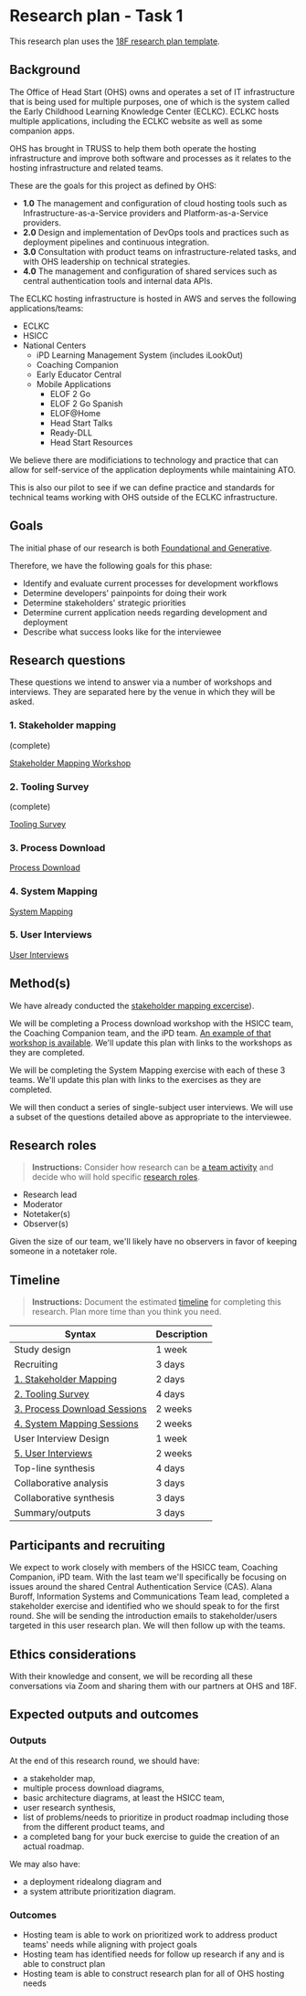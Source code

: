 # Research plan - Task 1

This research plan uses the [18F research plan template](https://github.com/18F/ux-guide/blob/master/_pages/resources/research-plan.md).

## Background

The Office of Head Start (OHS) owns and operates a set of IT infrastructure that is being used for multiple purposes, one of which is the system called the Early Childhood Learning Knowledge Center (ECLKC). ECLKC hosts multiple applications, including the ECLKC website as well as some companion apps.

OHS has brought in TRUSS to help them both operate the hosting infrastructure and improve both software and processes as it relates to the hosting infrastructure and related teams.

These are the goals for this project as defined by OHS:

- **1.0**	The management and configuration of cloud hosting tools such as Infrastructure-as-a-Service providers and Platform-as-a-Service providers.
- **2.0**	Design and implementation of DevOps tools and practices such as deployment pipelines and continuous integration.
- **3.0**	Consultation with product teams on infrastructure-related tasks, and with OHS leadership on technical strategies.
- **4.0**	The management and configuration of shared services such as central authentication tools and internal data APIs.

The ECLKC hosting infrastructure is hosted in AWS and serves the following applications/teams:

- ECLKC
- HSICC
- National Centers
  - iPD Learning Management System (includes iLookOut)
  - Coaching Companion
  - Early Educator Central
  - Mobile Applications
    - ELOF 2 Go
    - ELOF 2 Go Spanish
    - ELOF@Home
    - Head Start Talks
    - Ready-DLL
    - Head Start Resources

We believe there are modificiations to technology and practice that can allow for self-service of the application deployments while maintaining ATO.

This is also our pilot to see if we can define practice and standards for technical teams working with OHS outside of the ECLKC infrastructure.

## Goals

The initial phase of our research is both [Foundational and Generative](https://ux-guide.18f.gov/research/clarify-the-basics/#research-types).

Therefore, we have the following goals for this phase:

- Identify and evaluate current processes for development workflows
- Determine developers' painpoints for doing their work
- Determine stakeholders' strategic priorities
- Determine current application needs regarding development and deployment
- Describe what success looks like for the interviewee

## Research questions

These questions we intend to answer via a number of workshops and interviews. They are separated here by the venue in which they will be asked.

### 1. Stakeholder mapping

(complete)

[Stakeholder Mapping Workshop](phase1/stakeholder-mapping.md)

### 2. Tooling Survey

(complete)

[Tooling Survey](phase1/tooling-survey.md)

### 3. Process Download

[Process Download](phase1/process-download.md)

### 4. System Mapping

[System Mapping](phase1/system-mapping.md)

### 5. User Interviews

[User Interviews](phase1/user-interviews.md)

## Method(s)

We have already conducted the [stakeholder mapping excercise](https://miro.com/app/board/o9J_lCdf5Iw=/?moveToWidget=3074457359393677819&cot=14)).

We will be completing a Process download workshop with the HSICC team, the Coaching Companion team, and the iPD team. [An example of that workshop is available](https://miro.com/app/board/o9J_lCdf5Iw=/?moveToWidget=3074457359402237068&cot=14). We'll update this plan with links to the workshops as they are completed.

We will be completing the System Mapping exercise with each of these 3 teams. We'll update this plan with links to the exercises as they are completed.

We will then conduct a series of single-subject user interviews. We will use a subset of the questions detailed above as appropriate to the interviewee.

## Research roles

> **Instructions:** Consider how research can be [a team activity](https://ux-guide.18f.gov/research/clarify-the-basics/#a-team-activity) and decide who will hold specific [research roles](https://ux-guide.18f.gov/research/do/#clarify-team-roles).

- Research lead
- Moderator
- Notetaker(s)
- Observer(s)

Given the size of our team, we'll likely have no observers in favor of keeping someone in a notetaker role.

## Timeline

> **Instructions:** Document the estimated [timeline](https://ux-guide.18f.gov/research/plan/#timeline) for completing this research. Plan more time than you think you need.

| Syntax                                              | Description |
| --------------------------------------------------- | ----------- |
| Study design                                        | 1 week      |
| Recruiting                                          | 3 days      |
| [1. Stakeholder Mapping](stakeholder-mapping.md)    | 2 days      |
| [2. Tooling Survey](tooling-survey.md)              | 4 days      |
| [3. Process Download Sessions](process-download.md) | 2 weeks     |
| [4. System Mapping Sessions](system-mapping.md)     | 2 weeks     |
| User Interview Design                               | 1 week      |
| [5. User Interviews](user-interviews.md)            | 2 weeks     |
| Top-line synthesis                                  | 4 days      |
| Collaborative analysis                              | 3 days      |
| Collaborative synthesis                             | 3 days      |
| Summary/outputs                                     | 3 days      |

## Participants and recruiting

We expect to work closely with members of the HSICC team, Coaching Companion, iPD team. With the last team we'll specifically be focusing on issues around the shared Central Authentication Service (CAS). Alana Buroff, Information Systems and Communications Team lead, completed a stakeholder exercise and identified who we should speak to for the first round. She will be sending the introduction emails to stakeholder/users targeted in this user research plan. We will then follow up with the teams.

## Ethics considerations

With their knowledge and consent, we will be recording all these conversations via Zoom and sharing them with our partners at OHS and 18F.

## Expected outputs and outcomes

### Outputs

At the end of this research round, we should have:

- a stakeholder map,
- multiple process download diagrams,
- basic architecture diagrams, at least the HSICC team,
- user research synthesis,
- list of problems/needs to prioritize in product roadmap including those from the different product teams, and
- a completed bang for your buck exercise to guide the creation of an actual roadmap.

We may also have:

- a deployment ridealong diagram and
- a system attribute prioritization diagram.

### Outcomes

- Hosting team is able to work on prioritized work to address product teams' needs while aligning with project goals
- Hosting team has identified needs for follow up research if any and is able to construct plan
- Hosting team is able to construct research plan for all of OHS hosting needs
